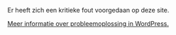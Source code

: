 Er heeft zich een kritieke fout voorgedaan op deze site.

[Meer informatie over probleemoplossing in WordPress.](https://wordpress.org/documentation/article/faq-troubleshooting/)